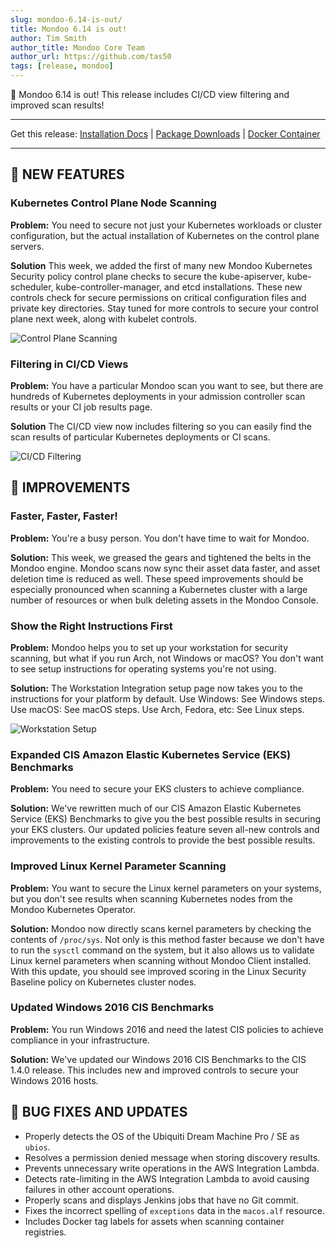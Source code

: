 ```yaml
---
slug: mondoo-6.14-is-out/
title: Mondoo 6.14 is out!
author: Tim Smith
author_title: Mondoo Core Team
author_url: https://github.com/tas50
tags: [release, mondoo]
---
```


🥳 Mondoo 6.14 is out! This release includes CI/CD view filtering and improved scan results!

---

Get this release: [Installation Docs](/cnspec/) | [Package Downloads](https://releases.mondoo.com/mondoo/) | [Docker Container](https://hub.docker.com/r/mondoo/client)

---

## 🎉 NEW FEATURES

### Kubernetes Control Plane Node Scanning

**Problem:** You need to secure not just your Kubernetes workloads or cluster configuration, but the actual installation of Kubernetes on the control plane servers.

**Solution** This week, we added the first of many new Mondoo Kubernetes Security policy control plane checks to secure the kube-apiserver, kube-scheduler, kube-controller-manager, and etcd installations. These new controls check for secure permissions on critical configuration files and private key directories. Stay tuned for more controls to secure your control plane next week, along with kubelet controls.

![Control Plane Scanning](/img/releases/2022-09-06-mondoo-6.14-is-out/control_scan.png)

### Filtering in CI/CD Views

**Problem:** You have a particular Mondoo scan you want to see, but there are hundreds of Kubernetes deployments in your admission controller scan results or your CI job results page.

**Solution** The CI/CD view now includes filtering so you can easily find the scan results of particular Kubernetes deployments or CI scans.

![CI/CD Filtering](/img/releases/2022-09-06-mondoo-6.14-is-out/filtering.png)

## 🧹 IMPROVEMENTS

### Faster, Faster, Faster!

**Problem:** You're a busy person. You don't have time to wait for Mondoo.

**Solution:** This week, we greased the gears and tightened the belts in the Mondoo engine. Mondoo scans now sync their asset data faster, and asset deletion time is reduced as well. These speed improvements should be especially pronounced when scanning a Kubernetes cluster with a large number of resources or when bulk deleting assets in the Mondoo Console.

### Show the Right Instructions First

**Problem:** Mondoo helps you to set up your workstation for security scanning, but what if you run Arch, not Windows or macOS? You don't want to see setup instructions for operating systems you're not using.

**Solution:** The Workstation Integration setup page now takes you to the instructions for your platform by default. Use Windows: See Windows steps. Use macOS: See macOS steps. Use Arch, Fedora, etc: See Linux steps.

![Workstation Setup](/img/releases/2022-09-06-mondoo-6.14-is-out/workstation.png)

### Expanded CIS Amazon Elastic Kubernetes Service (EKS) Benchmarks

**Problem:** You need to secure your EKS clusters to achieve compliance.

**Solution:** We've rewritten much of our CIS Amazon Elastic Kubernetes Service (EKS) Benchmarks to give you the best possible results in securing your EKS clusters. Our updated policies feature seven all-new controls and improvements to the existing controls to provide the best possible results.

### Improved Linux Kernel Parameter Scanning

**Problem:** You want to secure the Linux kernel parameters on your systems, but you don't see results when scanning Kubernetes nodes from the Mondoo Kubernetes Operator.

**Solution:** Mondoo now directly scans kernel parameters by checking the contents of `/proc/sys`. Not only is this method faster because we don't have to run the `sysctl` command on the system, but it also allows us to validate Linux kernel parameters when scanning without Mondoo Client installed. With this update, you should see improved scoring in the Linux Security Baseline policy on Kubernetes cluster nodes.

### Updated Windows 2016 CIS Benchmarks

**Problem:** You run Windows 2016 and need the latest CIS policies to achieve compliance in your infrastructure.

**Solution:** We've updated our Windows 2016 CIS Benchmarks to the CIS 1.4.0 release. This includes new and improved controls to secure your Windows 2016 hosts.

## 🐛 BUG FIXES AND UPDATES

- Properly detects the OS of the Ubiquiti Dream Machine Pro / SE as `ubios`.
- Resolves a permission denied message when storing discovery results.
- Prevents unnecessary write operations in the AWS Integration Lambda.
- Detects rate-limiting in the AWS Integration Lambda to avoid causing failures in other account operations.
- Properly scans and displays Jenkins jobs that have no Git commit.
- Fixes the incorrect spelling of `exceptions` data in the `macos.alf` resource.
- Includes Docker tag labels for assets when scanning container registries.

